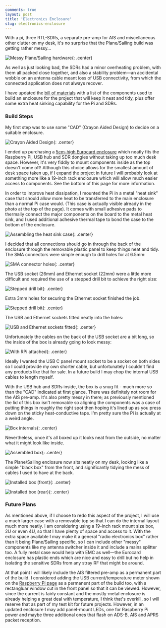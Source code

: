 ```yaml
---
comments: true
layout: post
title: 'Electronics Enclosure'
slug: electronics-enclosure
---
```


With a pi, three RTL-SDRs, a separate pre-amp for AIS and miscellaneous other clutter on my desk, it's no surprise that the Plane/Sailing build was getting rather messy...

![Messy Plane/Sailing hardware](/hardware/planesailing/messy.jpg){: .center}

As well as just looking bad, the SDRs had a minor overheating problem, with them all packed close together, and also a stability problem&mdash;an accidental wobble on an antenna cable meant loss of USB connectivity, from which the connected application does not always recover.

I have updated the [bill of materials](/hardware/planesailing/bill-of-materials/) with a list of the components used to build an enclosure for the project that will keep it neat and tidy, plus offer some extra heat sinking capability for the Pi and SDRs.

### Build Steps

My first step was to use some "CAD" (Crayon Aided Design) to decide on a suitable enclosure.

![Crayon Aided Design](/hardware/planesailing/cad.jpg){: .center}

I ended up purchasing a [5cm-high Eurocard enclosure](https://cpc.farnell.com/hammond/1455t2202bk/extruded-enclosure-black/dp/EN84361?ost=1455t2202bk) which neatly fits the Raspberry Pi, USB hub and SDR dongles without taking up too much desk space. However, it's very fiddly to mount components inside as the top doesn't come off! Although this choice allows for the smallest amount of desk space taken up, if I expand the project in future I will probably look at something more like a 19-inch rack enclosure which will allow much easier access to components. See the bottom of this page for more information.

In order to improve heat dissipation, I mounted the Pi in a metal "heat sink" case that should allow more heat to be transferred to the main enclosure than a normal Pi case would. (This case is actually visible already in the photo at the top of the page). It comes with small adhesive pads to thermally connect the major components on the board to the metal heat sink, and I used additional adhesive thermal tape to bond the case to the bottom of the enclosure.

![Assembling the heat sink case](/hardware/planesailing/piheatsink.jpg){: .center}

I decided that all connections should go in through the back of the enclosure through the removable plastic panel to keep things neat and tidy. The SMA connectors were simple enough to drill holes for at 6.5mm:

![SMA connector holes](/hardware/planesailing/box1.jpg){: .center}

The USB socket (26mm) and Ethernet socket (22mm) were a little more difficult and required the use of a stepped drill bit to achieve the right size:

![Stepped drill bit](/hardware/planesailing/box2.jpg){: .center}

Extra 3mm holes for securing the Ethernet socket finished the job.

![Stepped drill bit](/hardware/planesailing/box3.jpg){: .center}

The USB and Ethernet sockets fitted neatly into the holes:

![USB and Ethernet sockets fitted](/hardware/planesailing/box4.jpg){: .center}

Unfortunately the cables on the back of the USB socket are a bit long, so the inside of the box is already going to look messy:

![With RPi attached](/hardware/planesailing/box5.jpg){: .center}

Ideally I wanted the USB C panel mount socket to be a socket on both sides so I could provide my own shorter cable, but unfortunately I couldn't find any products like that for sale. In a future build I may chop the internal USB cables to length myself.

With the USB hub and SDRs inside, the box is a snug fit - much more so than the "CAD" indicated at first glance. There was definitely not room for the AIS pre-amp. It's also pretty messy in there; as previously mentioned the lid of this box isn't removable so aligning the components was a case of putting things in roughly the right spot then hoping it's lined up as you press down on the sticky heat-conductive tape. I'm pretty sure the Pi is actually at a weird angle.

![Box internals](/hardware/planesailing/box6.jpg){: .center}

Nevertheless, once it's all boxed up it looks neat from the outside, no matter what it might look like inside.

![Assembled box](/hardware/planesailing/box7.jpg){: .center}

The Plane/Sailing enclosure now sits neatly on my desk, looking like a simple "black box" from the front, and significantly tidying the mess of cables I used to have at the back.

![Installed box (front)](/hardware/planesailing/box8.jpg){: .center}

![Installed box (rear)](/hardware/planesailing/box9.jpg){: .center}

### Future Plans

 As mentioned above, if I choose to redo this aspect of the project, I will use a much larger case with a removable top so that I can do the internal layout much more neatly. I am considering using a 19-inch rack mount size box, 2U or even 4U, so that I have plenty of space and access to it. With the extra space available I may make it a general "radio electronics box" rather than it being Plane/Sailing specific, so I can include other "messy" components like my antenna switcher inside it and include a mains splitter too.  A fully metal case would help with EMC as well&mdash;the Eurocard enclosure has plastic ends which are nice and easy to drill but no help in isolating the sensitive SDRs from any stray RF that might be around.

 At that point I will likely include the AIS filtered pre-amp as a permanent part of the build. I considered adding the USB current/temperature meter shown on the [Raspberry Pi page](/hardware/planesailing/raspberry-pi) as a permanent part of the build too, with a rectangluar window cut in the front panel so that it can be viewed. However, since the current is fairly constant and the mostly-metal enclosure is already helping a great deal with temperature, I think that's overkill, so I will reserve that as part of my test kit for future projects. However, in an updated enclosure I may add panel-mount LEDs, one for Raspberry Pi power and maybe three additional ones that flash on ADS-B, AIS and APRS packet reception.